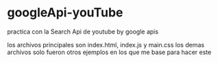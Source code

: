 # googleApi-youTube
practica con la Search Api de youtube by google apis


los archivos principales son index.html, index.js y main.css los demas archivos solo fueron otros ejemplos en los que me base para hacer este
